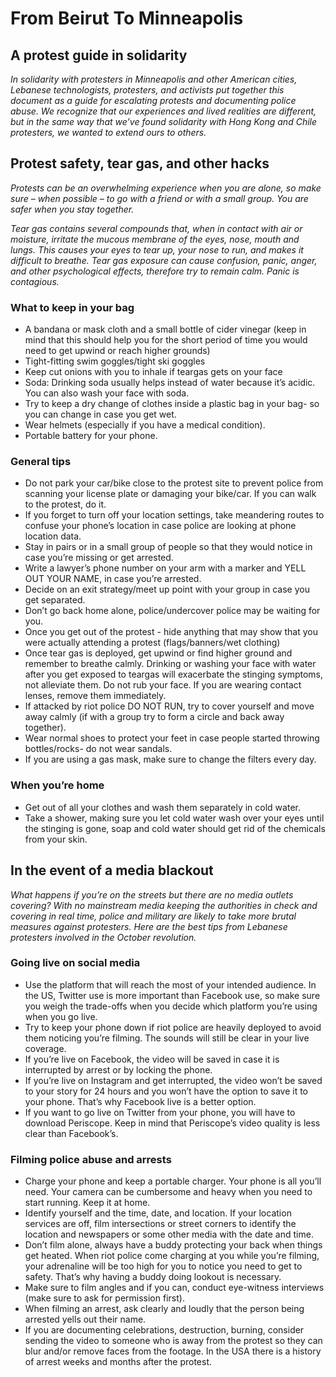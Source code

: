 # From Beirut To Minneapolis
## A protest guide in solidarity

_In solidarity with protesters in Minneapolis and other American cities, Lebanese technologists, 
protesters, and activists put together this document as a guide for escalating protests and documenting police abuse. 
We recognize that our experiences and lived realities are different, but in the same way that we’ve found solidarity 
with Hong Kong and Chile protesters, we wanted to extend ours to others._


## Protest safety, tear gas, and other hacks

_Protests can be an overwhelming experience when you are alone, so make sure – when possible – 
to go with a friend or with a small group. You are safer when you stay together._

_Tear gas contains several compounds that, when in contact with air or moisture, irritate 
the mucous membrane of the eyes, nose, mouth and lungs. This causes your eyes to tear up, your nose to run, 
and makes it difficult to breathe. Tear gas exposure can cause confusion, panic, anger, and other psychological effects, 
therefore try to remain calm. Panic is contagious._

### What to keep in your bag
- A bandana or mask cloth and a small bottle of cider vinegar (keep in mind that this should help 
you for the short period of time you would need to get upwind or reach higher grounds)
- Tight-fitting swim goggles/tight ski goggles
- Keep cut onions with you to inhale if teargas gets on your face
- Soda: Drinking soda usually helps instead of water because it’s acidic. You can also wash your face with soda. 
- Try to keep a dry change of clothes inside a plastic bag in your bag- so you can change in case you get wet.
- Wear helmets (especially if you have a medical condition).
- Portable battery for your phone. 


### General tips
- Do not park your car/bike close to the protest site to prevent police from scanning your license plate 
or damaging your bike/car. If you can walk to the protest, do it. 
- If you forget to turn off your location settings, take meandering routes to confuse your phone’s location 
in case police are looking at phone location data. 
- Stay in pairs or in a small group of people so that they would notice in case you’re missing or get arrested.
- Write a lawyer’s phone number on your arm with a marker and YELL OUT YOUR NAME, in case you’re arrested.
- Decide on an exit strategy/meet up point with your group in case you get separated. 
- Don’t go back home alone, police/undercover police may be waiting for you. 
- Once you get out of the protest - hide anything that may show that you were actually attending a protest (flags/banners/wet 
clothing) 
- Once tear gas is deployed, get upwind or find higher ground and remember to breathe calmly. Drinking or 
washing your face with water after you get exposed to teargas will exacerbate the stinging symptoms, not alleviate them. 
Do not rub your face. If you are wearing contact lenses, remove them immediately.
- If attacked by riot police DO NOT RUN, try to cover yourself and move away calmly (if with a group try 
to form a circle and back away together).
- Wear normal shoes to protect your feet in case people started throwing bottles/rocks- do not wear sandals.
- If you are using a gas mask, make sure to change the filters every day.

### When you’re home
- Get out of all your clothes and wash them separately in cold water.
- Take a shower, making sure you let cold water wash over your eyes until the stinging is gone, soap and 
cold water should get rid of the chemicals from your skin. 

## In the event of a media blackout 
_What happens if you’re on the streets but there are no media outlets covering? 
With no mainstream media keeping the authorities in check and covering in real time, police and 
military are likely to take more brutal measures against protesters. Here are the best tips from 
Lebanese protesters involved in the October revolution._

### Going live on social media 
- Use the platform that will reach the most of your intended audience. 
In the US, Twitter use is more important than Facebook use, so make sure you weigh the trade-offs when 
you decide which platform you’re using when you go live. 
- Try to keep your phone down if riot police are heavily deployed to avoid them noticing you’re filming. 
The sounds will still be clear in your live coverage.
- If you’re live on Facebook, the video will be saved in case it is interrupted by arrest or by locking the phone.
- If you’re live on Instagram and get interrupted, the video won’t be saved to your story for 24 hours and you won’t have the option to save it to your phone. That’s why Facebook live is a better option.
- If you want to go live on Twitter from your phone, you will have to download Periscope. Keep in mind that Periscope’s video quality is less clear than Facebook’s. 

### Filming police abuse and arrests
- Charge your phone and keep a portable charger. Your phone is all you’ll need. 
Your camera can be cumbersome and heavy when you need to start running. Keep it at home. 
- Identify yourself and the time, date, and location. If your location services are off, 
film intersections or street corners to identify the location and newspapers or some other media with the date and time. 
- Don’t film alone, always have a buddy protecting your back when things get heated. 
When riot police come charging at you while you’re filming, your adrenaline will be too high for you to notice you 
need to get to safety. That’s why having a buddy doing lookout is necessary. 
- Make sure to film angles and if you can, conduct eye-witness interviews (make sure to ask for permission first). 
- When filming an arrest, ask clearly and loudly that the person being arrested yells out their name. 
- If you are documenting celebrations, destruction, burning, consider sending the video to someone who is away from the protest so they can blur and/or remove faces from the footage. In the USA there is a history of arrest weeks and months after the protest.

